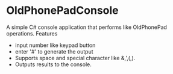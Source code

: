 # OldPhonePadConsole
A simple C# console application that performs like OldPhonePad operations.
Features
- input number like keypad button
- enter '#'  to generate the output
- Supports space and special character like &,',(,).
- Outputs results to the console.

